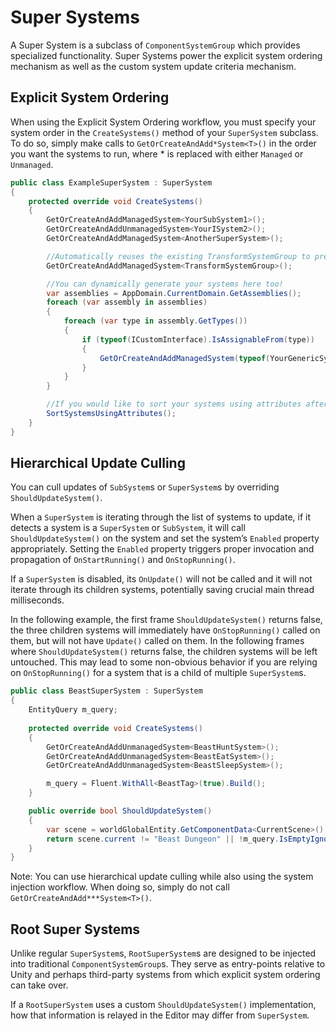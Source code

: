 # Super Systems

A Super System is a subclass of `ComponentSystemGroup` which provides
specialized functionality. Super Systems power the explicit system ordering
mechanism as well as the custom system update criteria mechanism.

## Explicit System Ordering

When using the Explicit System Ordering workflow, you must specify your system
order in the `CreateSystems()` method of your `SuperSystem` subclass. To do so,
simply make calls to `GetOrCreateAndAdd*System<T>()` in the order you want the
systems to run, where \* is replaced with either `Managed` or `Unmanaged`.

```csharp
public class ExampleSuperSystem : SuperSystem
{
    protected override void CreateSystems()
    {
        GetOrCreateAndAddManagedSystem<YourSubSystem1>();
        GetOrCreateAndAddUnmanagedSystem<YourISystem2>();
        GetOrCreateAndAddManagedSystem<AnotherSuperSystem>();

        //Automatically reuses the existing TransformSystemGroup to prevent ChangeFilter fighting.
        GetOrCreateAndAddManagedSystem<TransformSystemGroup>();

        //You can dynamically generate your systems here too!
        var assemblies = AppDomain.CurrentDomain.GetAssemblies();
        foreach (var assembly in assemblies)
        {
            foreach (var type in assembly.GetTypes())
            {
                if (typeof(ICustomInterface).IsAssignableFrom(type))
                {
                    GetOrCreateAndAddManagedSystem(typeof(YourGenericSystem<>).MakeGenericType(type));
                }
            }
        }

        //If you would like to sort your systems using attributes after explicitly creating them, you can call this here:
        SortSystemsUsingAttributes();
    }
}
```

## Hierarchical Update Culling

You can cull updates of `SubSystem`s or `SuperSystem`s by overriding
`ShouldUpdateSystem()`.

When a `SuperSystem` is iterating through the list of systems to update, if it
detects a system is a `SuperSystem` or `SubSystem`, it will call
`ShouldUpdateSystem()` on the system and set the system’s `Enabled` property
appropriately. Setting the `Enabled` property triggers proper invocation and
propagation of `OnStartRunning()` and `OnStopRunning()`.

If a `SuperSystem` is disabled, its `OnUpdate()` will not be called and it will
not iterate through its children systems, potentially saving crucial main thread
milliseconds.

In the following example, the first frame `ShouldUpdateSystem()` returns false,
the three children systems will immediately have `OnStopRunning()` called on
them, but will not have `Update()` called on them. In the following frames where
`ShouldUpdateSystem()` returns false, the children systems will be left
untouched. This may lead to some non-obvious behavior if you are relying on
`OnStopRunning()` for a system that is a child of multiple `SuperSystem`s.

```csharp
public class BeastSuperSystem : SuperSystem
{
    EntityQuery m_query;
        
    protected override void CreateSystems()
    {
        GetOrCreateAndAddUnmanagedSystem<BeastHuntSystem>();
        GetOrCreateAndAddUnmanagedSystem<BeastEatSystem>();
        GetOrCreateAndAddUnmanagedSystem<BeastSleepSystem>();

        m_query = Fluent.WithAll<BeastTag>(true).Build();
    }

    public override bool ShouldUpdateSystem()
    {
        var scene = worldGlobalEntity.GetComponentData<CurrentScene>();
        return scene.current != "Beast Dungeon" || !m_query.IsEmptyIgnoreFilter;
    }
}
```

Note: You can use hierarchical update culling while also using the system
injection workflow. When doing so, simply do not call
`GetOrCreateAndAdd***System<T>()`.

## Root Super Systems

Unlike regular `SuperSystem`s, `RootSuperSystem`s are designed to be injected
into traditional `ComponentSystemGroup`s. They serve as entry-points relative to
Unity and perhaps third-party systems from which explicit system ordering can
take over.

If a `RootSuperSystem` uses a custom `ShouldUpdateSystem()` implementation, how
that information is relayed in the Editor may differ from `SuperSystem`.

